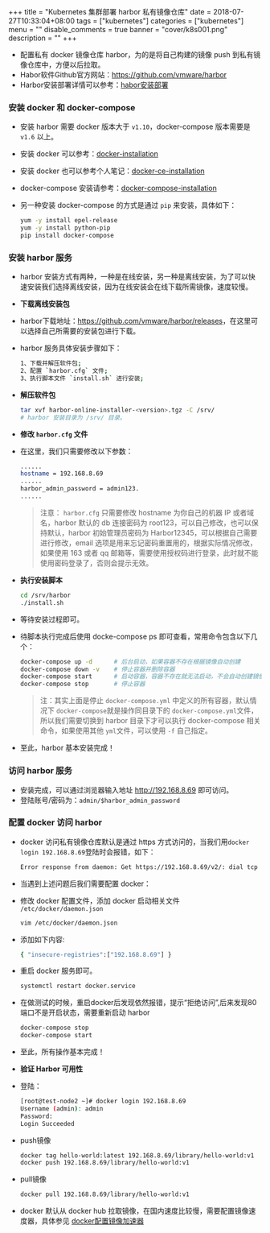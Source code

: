 +++
title = "Kubernetes 集群部署 harbor 私有镜像仓库"
date = 2018-07-27T10:33:04+08:00
tags = ["kubernetes"]
categories = ["kubernetes"]
menu = ""
disable_comments = true
banner = "cover/k8s001.png"
description = ""
+++

- 配置私有 docker 镜像仓库 harbor，为的是将自己构建的镜像 push 到私有镜像仓库中，方便以后拉取。
- Habor软件Github官方网站：<https://github.com/vmware/harbor>
- Harbor安装部署详情可以参考：[habor安装部署](https://github.com/vmware/harbor/blob/master/docs/installation_guide.md)

### 安装 docker 和 docker-compose
- 安装 harbor 需要 docker 版本大于 `v1.10`，docker-compose 版本需要是 `v1.6` 以上。
- 安装 docker 可以参考：[docker-installation](https://docs.docker.com/engine/installation)
- 安装 docker 也可以参考个人笔记：[docker-ce-installation](https://yeaheo.com/2018/07/26/docker-installation/)

- docker-compose 安装请参考：[docker-compose-installation](https://docs.docker.com/compose/install)
- 另一种安装 docker-compose 的方式是通过 `pip` 来安装，具体如下：
  ```bash
  yum -y install epel-release
  yum -y install python-pip
  pip install docker-compose
  ```

### 安装 harbor 服务
- harbor 安装方式有两种，一种是在线安装，另一种是离线安装，为了可以快速安装我们选择离线安装，因为在线安装会在线下载所需镜像，速度较慢。

- **下载离线安装包**
- harbor下载地址：<https://github.com/vmware/harbor/releases>，在这里可以选择自己所需要的安装包进行下载。

- harbor 服务具体安装步骤如下：
  ```bash
  1、下载并解压软件包;
  2、配置 `harbor.cfg` 文件;
  3、执行脚本文件 `install.sh` 进行安装;
  ```

- **解压软件包**
  ```bash
  tar xvf harbor-online-installer-<version>.tgz -C /srv/
  # harbor 安装目录为 /srv/ 目录。
  ```

- **修改 `harbor.cfg` 文件**
- 在这里，我们只需要修改以下参数：
  ```bash
  ......
  hostname = 192.168.8.69
  ......
  harbor_admin_password = admin123.
  ......
  ```

  > 注意： `harbor.cfg` 只需要修改 hostname 为你自己的机器 IP 或者域名，harbor 默认的 db 连接密码为 root123，可以自己修改，也可以保持默认，harbor 初始管理员密码为 Harbor12345，可以根据自己需要进行修改，email 选项是用来忘记密码重置用的，根据实际情况修改，如果使用 163 或者 qq 邮箱等，需要使用授权码进行登录，此时就不能使用密码登录了，否则会提示无效。

- **执行安装脚本**
  ```bash
  cd /srv/harbor
  ./install.sh
  ```

- 等待安装过程即可。

- 待脚本执行完成后使用 docke-compose ps 即可查看，常用命令包含以下几个：
  ```bash
  docker-compose up -d      # 后台启动，如果容器不存在根据镜像自动创建
  docker-compose down -v    # 停止容器并删除容器
  docker-compose start      # 启动容器，容器不存在就无法启动，不会自动创建镜像
  docker-compose stop       # 停止容器
  ```
  
  > 注：其实上面是停止 `docker-compose.yml` 中定义的所有容器，默认情况下 `docker-compose`就是操作同目录下的 `docker-compose.yml`文件，所以我们需要切换到 harbor 目录下才可以执行 docker-compose 相关命令，如果使用其他 `yml`文件，可以使用 `-f` 自己指定。

- 至此，harbor 基本安装完成！

### 访问 harbor 服务
- 安装完成，可以通过浏览器输入地址 <http://192.168.8.69> 即可访问。
- 登陆账号/密码为：`admin/$harbor_admin_password`

### 配置 docker 访问 harbor
- docker 访问私有镜像仓库默认是通过 https 方式访问的，当我们用`docker login 192.168.8.69`登陆时会报错，如下：
  ```bash
  Error response from daemon: Get https://192.168.8.69/v2/: dial tcp 192.168.8.69
  ```

- 当遇到上述问题后我们需要配置 docker：
- 修改 docker 配置文件，添加 docker 启动相关文件 `/etc/docker/daemon.json`
  ```bash
  vim /etc/docker/daemon.json
  ```
- 添加如下内容:
  ```bash
  { "insecure-registries":["192.168.8.69"] }
  ```

- 重启 docker 服务即可。
  ```bash
  systemctl restart docker.service
  ```

- 在做测试的时候，重启docker后发现依然报错，提示“拒绝访问”,后来发现80端口不是开启状态，需要重新启动 harbor
  ```bash
  docker-compose stop
  docker-compose start
  ```
- 至此，所有操作基本完成！

- **验证 Harbor 可用性**
- 登陆：
  ```bash
  [root@test-node2 ~]# docker login 192.168.8.69
  Username (admin): admin
  Password: 
  Login Succeeded
  ```
- push镜像
  ```bash
  docker tag hello-world:latest 192.168.8.69/library/hello-world:v1
  docker push 192.168.8.69/library/hello-world:v1
  ```
- pull镜像
  ```bash
  docker pull 192.168.8.69/library/hello-world:v1
  ```
- docker 默认从 docker hub 拉取镜像，在国内速度比较慢，需要配置镜像速度器，具体参见 [docker配置镜像加速器]()

